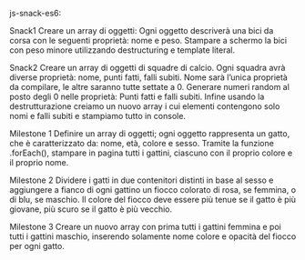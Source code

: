 js-snack-es6:

Snack1
Creare un array di oggetti: Ogni oggetto descriverà una bici da corsa con le seguenti proprietà: nome e peso. Stampare a schermo la bici con peso minore utilizzando destructuring e template literal.

Snack2
Creare un array di oggetti di squadre di calcio. Ogni squadra avrà diverse proprietà: nome, punti fatti, falli subiti. Nome sarà l’unica proprietà da compilare, le altre saranno tutte settate a 0. Generare numeri random al posto degli 0 nelle proprietà: Punti fatti e falli subiti. Infine usando la destrutturazione creiamo un nuovo array i cui elementi contengono solo nomi e falli subiti e stampiamo tutto in console.

Milestone 1
Definire un array di oggetti; ogni oggetto rappresenta un gatto, che è caratterizzato da: nome, età, colore e sesso.
Tramite la funzione .forEach(), stampare in pagina tutti i gattini, ciascuno con il proprio colore e il proprio nome.

Milestone 2
Dividere i gatti in due contenitori distinti in base al sesso e aggiungere a fianco di ogni gattino un fiocco colorato di rosa, se femmina, o di blu, se maschio. Il colore del fiocco deve essere più tenue se il gatto è più giovane, più scuro se il gatto è più vecchio.

Milestone 3
Creare un nuovo array con prima tutti i gattini femmina e poi tutti i gattini maschio, inserendo solamente nome colore e opacità del fiocco per ogni gatto.
